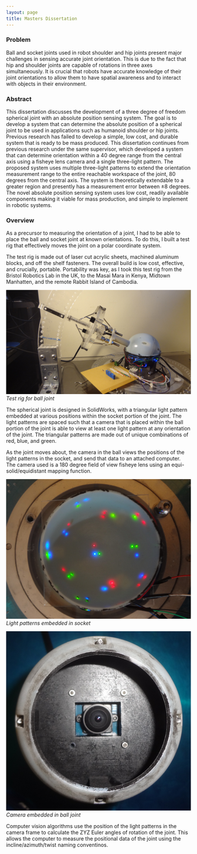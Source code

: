 ```yaml
---
layout: page
title: Masters Dissertation
---
```


### Problem

Ball and socket joints used in robot shoulder and hip joints present major challenges in sensing accurate joint orientation. This is due to the fact that hip and shoulder joints are capable of rotations in three axes simultaneously. It is crucial that robots have accurate knowledge of their joint orientations to allow them to have spatial awareness and to interact with objects in their environment. 

### Abstract

This dissertation discusses the development of a three degree of freedom spherical joint with an absolute position sensing system. The goal is to develop a system that can determine the absolute position of a spherical joint to be used in applications such as humanoid shoulder or hip joints. Previous research has failed to develop a simple, low cost, and durable system that is ready to be mass produced. This dissertation continues from previous research under the same supervisor, which developed a system that can determine orientation within a 40 degree range from the central axis using a fisheye lens camera and a single three-light pattern. The proposed system uses multiple three-light patterns to extend the orientation measurement range to the entire reachable workspace of the joint, 80 degrees from the central axis. The system is theoretically extendable to a greater region and presently has a measurement error between ±8 degrees. The novel absolute position sensing system uses low cost, readily available components making it viable for mass production, and simple to implement in robotic systems.


### Overview

As a precursor to measuring the orientation of a joint, I had to be able to place the ball and socket joint at known orientations. To do this, I built a test rig that effectively moves the joint on a polar coordinate system.

The test rig is made out of laser cut acrylic sheets, machined aluminum blocks, and off the shelf fasteners. The overall build is low cost, effective, and crucially, portable. Portability was key, as I took this test rig from the Bristol Robotics Lab in the UK, to the Masai Mara in Kenya, Midtown Manhatten, and the remote Rabbit Island of Cambodia.


![test-rig](/assets/dissertation-side-view.jpg)
*Test rig for ball joint*

The spherical joint is designed in SolidWorks, with a triangular light pattern embedded at various positions within the socket portion of the joint. The light patterns are spaced such that a camera that is placed within the ball portion of the joint is able to view at least one light pattern at any orientation of the joint. The triangular patterns are made out of unique combinations of red, blue, and green. 

As the joint moves about, the camera in the ball views the positions of the light patterns in the socket, and send that data to an attached computer. The camera used is a 180 degree field of view fisheye lens using an equi-solid/equidistant mapping function. 


![light-patterns](/assets/dissertation-light-pattern-view.jpg)
*Light patterns embedded in socket*

![light-patterns](/assets/dissertation-ball-view.jpg)
*Camera embedded in ball joint*

Computer vision algorithms use the position of the light patterns in the camera frame to calculate the ZYZ Euler angles of rotation of the joint. This allows the computer to measure the positional data of the joint using the incline/azimuth/twist naming conventinos. 


